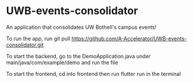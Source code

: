 # UWB-events-consolidator
An application that consolidates UW Bothell's campus events!

To run the app, run git pull https://github.com/A-Accelerator/UWB-events-consolidator.git

To start the backend, go to the DemoApplication.java under main/java/com/example/demo and run the file

To start the frontend, cd into frontend then run flutter run in the terminal
